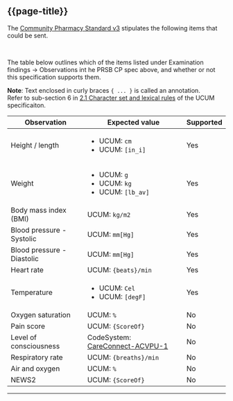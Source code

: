 ## {{page-title}}

The [Community Pharmacy Standard v3](https://prsb2.vercel.app/page/community-pharmacy-standardv3) stipulates the following items that could be sent.

<br />

The table below outlines which of the items listed under Examination findings &rarr; Observations int he PRSB CP spec above, and whether or not this specification supports them.

<div class="nhsd-a-box nhsd-a-box--bg-light-blue nhsd-!t-margin-bottom-6 nhsd-t-body">
    <b>Note</b>: Text enclosed in curly braces <code>{ ... }</code> is called an annotation.
    <br />
    Refer to sub-section 6 in <a href="https://ucum.org/ucum#section-Character-Set-and-Lexical-Rules">2.1 Character set and lexical rules</a> of the UCUM specificaiton.
</div>

<table data-responsive class="nhsd-!t-margin-bottom-6 nhsd-!t-margin-top-6">
    <thead>
        <th data-no-sort>Observation</th>
        <th data-no-sort>Expected value</th>
        <th data-no-sort  class="nhsd-t-text-align-center">Supported</th>
    </thead>
    <tbody>
        <tr>
            <td>Height / length</td>
            <td><ul><li>UCUM: <code>cm</code></li><li>UCUM: <code>[in_i]</code></li></ul></td>
            <td class="nhsd-t-text-align-center">Yes</td>
        </tr>
        <tr>
            <td>Weight</td>
            <td><ul><li>UCUM: <code>g</code></li><li>UCUM: <code>kg</code></li><li>UCUM: <code>[lb_av]</code></li></ul></td>
            <td class="nhsd-t-text-align-center">Yes</td>
        </tr>
        <tr>
            <td>Body mass index (BMI)</td>
            <td>UCUM: <code>kg/m2</code></td>
            <td class="nhsd-t-text-align-center">Yes</td>
        </tr>
        <tr>
            <td>Blood pressure - Systolic</td>
            <td>UCUM: <code>mm[Hg]</code></td>
            <td class="nhsd-t-text-align-center">Yes</td>
        </tr>
        <tr>
            <td>Blood pressure - Diastolic</td>
            <td>UCUM: <code>mm[Hg]</code></td>
            <td class="nhsd-t-text-align-center">Yes</td>
        </tr>
        <tr>
            <td>Heart rate</td>
            <td>UCUM: <code>{beats}/min</code></td>
            <td class="nhsd-t-text-align-center">Yes</td>
        </tr>
        <tr>
            <td>Temperature</td>
            <td><ul><li>UCUM: <code>Cel</code></li><li>UCUM: <code>[degF]</code></li></ul></td>
            <td class="nhsd-t-text-align-center">Yes</td>
        </tr>
        <tr>
            <td>Oxygen saturation</td>
            <td>UCUM: <code>%</code></td>
            <td class="nhsd-t-text-align-center">No</td>
        </tr>
        <tr>
        <tr>
            <td>Pain score</td>
            <td>UCUM: <code>{ScoreOf}</code></td>
            <td class="nhsd-t-text-align-center">No</td>
        </tr>
        <tr>
            <td>Level of consciousness</td>
            <td>CodeSystem: <a href="https://fhir.hl7.org.uk/STU3/ValueSet/CareConnect-ACVPU-1">CareConnect-ACVPU-1</a></td>
            <td class="nhsd-t-text-align-center">No</td>
        </tr>
        <tr>
            <td>Respiratory rate</td>
            <td>UCUM: <code>{breaths}/min</code></td>
            <td class="nhsd-t-text-align-center">No</td>
        </tr>
        <tr>
            <td>Air and oxygen</td>
            <td>UCUM: <code>%</code></td>
            <td class="nhsd-t-text-align-center">No</td>
        </tr>
        <tr>
            <td>NEWS2</td>
            <td>UCUM: <code>{ScoreOf}</code></td>
            <td class="nhsd-t-text-align-center">No</td>
        </tr>
    </tbody>
</table>

---
